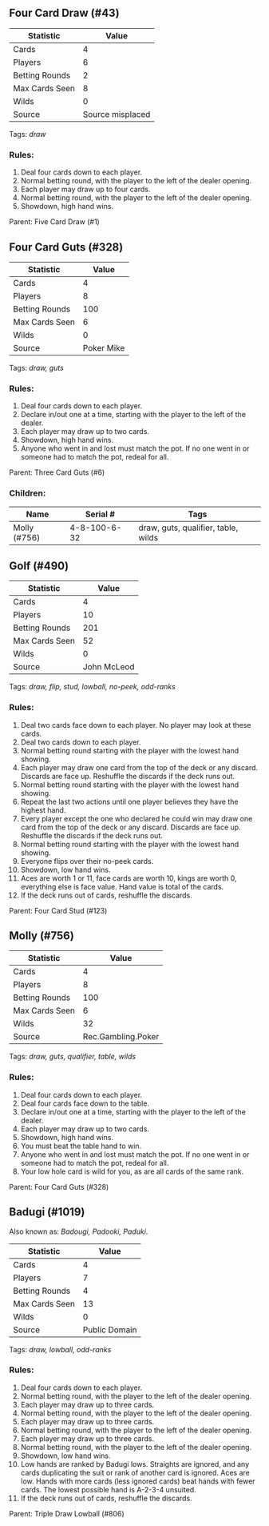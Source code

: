 ## Four Card Draw (#43)

|Statistic|Value|
|---------|-----|
|Cards|4|
|Players|6|
|Betting Rounds|2|
|Max Cards Seen|8|
|Wilds|0|
|Source|Source misplaced|
Tags: *draw*
### Rules:
1. Deal four cards down to each player.
2. Normal betting round, with the player to the left of the dealer opening.
3. Each player may draw up to four cards.
4. Normal betting round, with the player to the left of the dealer opening.
5. Showdown, high hand wins.

Parent: Five Card Draw (#1)


## Four Card Guts (#328)

|Statistic|Value|
|---------|-----|
|Cards|4|
|Players|8|
|Betting Rounds|100|
|Max Cards Seen|6|
|Wilds|0|
|Source|Poker Mike|
Tags: *draw, guts*
### Rules:
1. Deal four cards down to each player.
2. Declare in/out one at a time, starting with the player to the left of the dealer.
3. Each player may draw up to two cards.
4. Showdown, high hand wins.
5. Anyone who went in and lost must match the pot. If no one went in or someone had to match the pot, redeal for all.

Parent: Three Card Guts (#6)
### Children:

|Name|Serial #|Tags|
|----|--------|----|
|Molly (#756)|4-8-100-6-32|draw, guts, qualifier, table, wilds


## Golf (#490)

|Statistic|Value|
|---------|-----|
|Cards|4|
|Players|10|
|Betting Rounds|201|
|Max Cards Seen|52|
|Wilds|0|
|Source|John McLeod|
Tags: *draw, flip, stud, lowball, no-peek, odd-ranks*
### Rules:
1. Deal two cards face down to each player. No player may look at these cards.
2. Deal two cards down to each player.
3. Normal betting round starting with the player with the lowest hand showing.
4. Each player may draw one card from the top of the deck or any discard. Discards are face up. Reshuffle the discards if the deck runs out.
5. Normal betting round starting with the player with the lowest hand showing.
6. Repeat the last two actions until one player believes they have the highest hand.
7. Every player except the one who declared he could win may draw one card from the top of the deck or any discard. Discards are face up. Reshuffle the discards if the deck runs out.
8. Normal betting round starting with the player with the lowest hand showing.
9. Everyone flips over their no-peek cards.
10. Showdown, low hand wins.
11. Aces are worth 1 or 11, face cards are worth 10, kings are worth 0, everything else is face value. Hand value is total of the cards.
12. If the deck runs out of cards, reshuffle the discards.

Parent: Four Card Stud (#123)


## Molly (#756)

|Statistic|Value|
|---------|-----|
|Cards|4|
|Players|8|
|Betting Rounds|100|
|Max Cards Seen|6|
|Wilds|32|
|Source|Rec.Gambling.Poker|
Tags: *draw, guts, qualifier, table, wilds*
### Rules:
1. Deal four cards down to each player.
2. Deal four cards face down to the table.
3. Declare in/out one at a time, starting with the player to the left of the dealer.
4. Each player may draw up to two cards.
5. Showdown, high hand wins.
6. You must beat the table hand to win.
7. Anyone who went in and lost must match the pot. If no one went in or someone had to match the pot, redeal for all.
8. Your low hole card is wild for you, as are all cards of the same rank.

Parent: Four Card Guts (#328)


## Badugi (#1019)
Also known as: *Badougi, Padooki, Paduki*.

|Statistic|Value|
|---------|-----|
|Cards|4|
|Players|7|
|Betting Rounds|4|
|Max Cards Seen|13|
|Wilds|0|
|Source|Public Domain|
Tags: *draw, lowball, odd-ranks*
### Rules:
1. Deal four cards down to each player.
2. Normal betting round, with the player to the left of the dealer opening.
3. Each player may draw up to three cards.
4. Normal betting round, with the player to the left of the dealer opening.
5. Each player may draw up to three cards.
6. Normal betting round, with the player to the left of the dealer opening.
7. Each player may draw up to three cards.
8. Normal betting round, with the player to the left of the dealer opening.
9. Showdown, low hand wins.
10. Low hands are ranked by Badugi lows. Straights are ignored, and any cards duplicating the suit or rank of another card is ignored. Aces are low. Hands with more cards (less ignored cards) beat hands with fewer cards. The lowest possible hand is A-2-3-4 unsuited.
11. If the deck runs out of cards, reshuffle the discards.

Parent: Triple Draw Lowball (#806)


